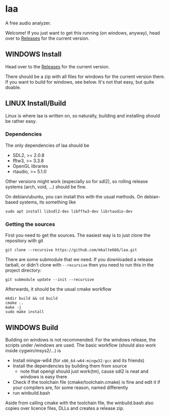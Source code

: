 # laa
A free audio analyzer. 

Welcome! If you just want to get this running (on windows, anyway), head over to  [Releases](https://github.com/mkalte666/laa/releases) for the current version. 

## WINDOWS Install

Head over to the [Releases](https://github.com/mkalte666/laa/releases) for the current version. 

There should be a zip with all files for windows for the current version there. 
If you want to build for windows, see below. It's not that easy, but quite doable.

## LINUX Install/Build 
Linux is where laa is written on, so naturally, building and installing should be rather easy. 

### Dependencies 
The only dependencies of laa should be 
 * SDL2, >= 2.0.8
 * fftw3, >= 3.3.8
 * OpenGL libraries 
 * rtaudio, >= 5.1.0
 
Other versions might work (especially so for sdl2), so rolling release systems (arch, void, ...) should be fine.
 
On debian/ubuntu, you can install this with the usual methods. On debian-based systems, its something like 
    
    sudo apt install libsdl2-dev libfftw3-dev librtaudio-dev 

### Getting the sources
First you need to get the sources. The easiest way is to just clone the repository with git
    
    git clone --recursive https://github.com/mkalte666/laa.git

There are some submodule that we need.
If you downloaded a release tarball, or didn't clone with `--recursive` then you need to run this in the project directory:
 
    git submodule update --init --recursive

Afterwards, it should be the usual cmake workflow

    mkdir build && cd build
    cmake ..
    make -j
    sudo make install 
    
## WINDOWS Build
Building on windows is not recommended. 
For the windows release, the scripts under /windows are used. 
The basic workflow (should also work inside cygwin/msys2/...) is 
  * Install mingw-w64 (for `x86_64-w64-mingw32-gcc` and its friends)
  * Install the dependencies by building them from source
    * note that opengl should just work(tm), cause sdl2 is neat and windows is easy there
  * Check if the toolchain file (cmake/toolchain.cmake) is fine and edit it if your compilers are, for some reason, named differently
  * run winbuild.bash
  
Aside from calling cmake with the toolchain file, the winbuild.bash also copies over licence files, DLLs and creates a release zip.
